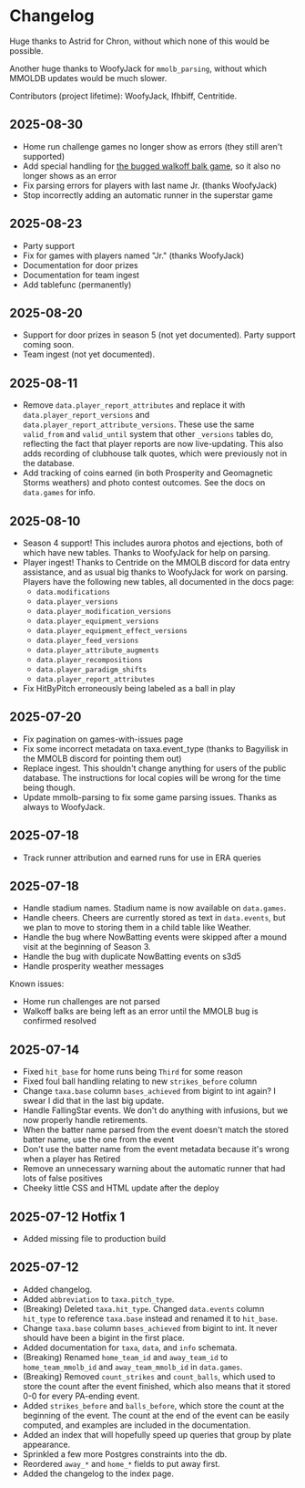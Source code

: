 Changelog
=========

Huge thanks to Astrid for Chron, without which none of this would be possible.

Another huge thanks to WoofyJack for `mmolb_parsing`, without which MMOLDB 
updates would be much slower. 

Contributors (project lifetime): WoofyJack, Ifhbiff, Centritide.

2025-08-30
----------
- Home run challenge games no longer show as errors (they still aren't 
  supported)
- Add special handling for [the bugged walkoff balk game][balkoff], so it also
  no longer shows as an error
- Fix parsing errors for players with last name Jr. (thanks WoofyJack)
- Stop incorrectly adding an automatic runner in the superstar game

[balkoff]: https://mmolb.com/watch/686662b85f5db4ab9490048d?event=402

2025-08-23
----------
- Party support
- Fix for games with players named "Jr." (thanks WoofyJack)
- Documentation for door prizes
- Documentation for team ingest
- Add tablefunc (permanently)

2025-08-20
----------
- Support for door prizes in season 5 (not yet documented). Party support 
  coming soon.
- Team ingest (not yet documented).

2025-08-11
----------

- Remove `data.player_report_attributes` and replace it with 
  `data.player_report_versions` and `data.player_report_attribute_versions`.
  These use the same `valid_from` and `valid_until` system that other 
  `_versions` tables do, reflecting the fact that player reports are now 
  live-updating. This also adds recording of clubhouse talk quotes, which were
  previously not in the database.
- Add tracking of coins earned (in both Prosperity and Geomagnetic Storms 
  weathers) and photo contest outcomes. See the docs on `data.games` for info.

2025-08-10
----------

- Season 4 support! This includes aurora photos and ejections, both of which 
  have new tables. Thanks to WoofyJack for help on parsing. 
- Player ingest! Thanks to Centride on the MMOLB discord for data entry 
  assistance, and as usual big thanks to WoofyJack for work on parsing. Players
  have the following new tables, all documented in the docs page:
  - `data.modifications`
  - `data.player_versions`
  - `data.player_modification_versions`
  - `data.player_equipment_versions`
  - `data.player_equipment_effect_versions`
  - `data.player_feed_versions`
  - `data.player_attribute_augments`
  - `data.player_recompositions`
  - `data.player_paradigm_shifts`
  - `data.player_report_attributes`
- Fix HitByPitch erroneously being labeled as a ball in play

2025-07-20
----------

- Fix pagination on games-with-issues page
- Fix some incorrect metadata on taxa.event_type (thanks to Bagyilisk in the 
  MMOLB discord for pointing them out)
- Replace ingest. This shouldn't change anything for users of the public 
  database. The instructions for local copies will be wrong for the time being 
  though.
- Update mmolb-parsing to fix some game parsing issues. Thanks as always to 
  WoofyJack.

2025-07-18
----------

- Track runner attribution and earned runs for use in ERA queries

2025-07-18
----------

- Handle stadium names. Stadium name is now available on `data.games`.
- Handle cheers. Cheers are currently stored as text in `data.events`, but we
  plan to move to storing them in a child table like Weather.
- Handle the bug where NowBatting events were skipped after a mound visit at
  the beginning of Season 3.
- Handle the bug with duplicate NowBatting events on s3d5
- Handle prosperity weather messages

Known issues:
- Home run challenges are not parsed
- Walkoff balks are being left as an error until the MMOLB bug is confirmed
  resolved

2025-07-14
----------

- Fixed `hit_base` for home runs being `Third` for some reason
- Fixed foul ball handling relating to new `strikes_before` column
- Change `taxa.base` column `bases_achieved` from bigint to int again? I swear
  I did that in the last big update.
- Handle FallingStar events. We don't do anything with infusions, but we now 
  properly handle retirements.
- When the batter name parsed from the event doesn't match the stored batter 
  name, use the one from the event
- Don't use the batter name from the event metadata because it's wrong when a
  player has Retired
- Remove an unnecessary warning about the automatic runner that had lots of
  false positives
- Cheeky little CSS and HTML update after the deploy

2025-07-12 Hotfix 1
----------

- Added missing file to production build

2025-07-12
----------

- Added changelog.
- Added `abbreviation` to `taxa.pitch_type`.
- (Breaking) Deleted `taxa.hit_type`. Changed `data.events` column `hit_type` 
  to reference `taxa.base` instead and renamed it to `hit_base`.
- Change `taxa.base` column `bases_achieved` from bigint to int. It never 
  should have been a bigint in the first place.
- Added documentation for `taxa`, `data`, and `info` schemata.
- (Breaking) Renamed `home_team_id` and `away_team_id` to `home_team_mmolb_id` 
  and `away_team_mmolb_id` in `data.games`. 
- (Breaking) Removed `count_strikes` and `count_balls`, which used to store the 
  count after the event finished, which also means that it stored 0-0 for every
  PA-ending event.
- Added `strikes_before` and `balls_before`, which store the count at the
  beginning of the event. The count at the end of the event can be easily
  computed, and examples are included in the documentation.
- Added an index that will hopefully speed up queries that group by plate 
  appearance.
- Sprinkled a few more Postgres constraints into the db.
- Reordered `away_*` and `home_*` fields to put away first.
- Added the changelog to the index page.
